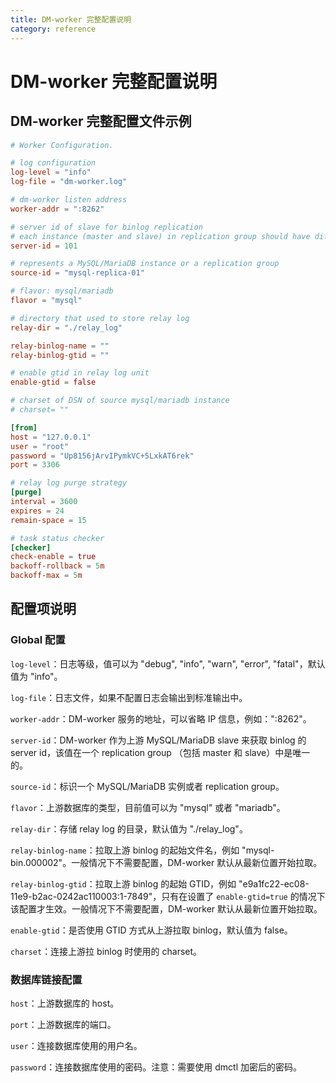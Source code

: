 ```yaml
---
title: DM-worker 完整配置说明
category: reference
---
```


# DM-worker 完整配置说明

## DM-worker 完整配置文件示例

```toml
# Worker Configuration.

# log configuration
log-level = "info"
log-file = "dm-worker.log"

# dm-worker listen address
worker-addr = ":8262"

# server id of slave for binlog replication
# each instance (master and slave) in replication group should have different server id
server-id = 101

# represents a MySQL/MariaDB instance or a replication group
source-id = "mysql-replica-01"

# flavor: mysql/mariadb
flavor = "mysql"

# directory that used to store relay log
relay-dir = "./relay_log"

relay-binlog-name = ""
relay-binlog-gtid = ""

# enable gtid in relay log unit
enable-gtid = false

# charset of DSN of source mysql/mariadb instance
# charset= ""

[from]
host = "127.0.0.1"
user = "root"
password = "Up8156jArvIPymkVC+5LxkAT6rek"
port = 3306

# relay log purge strategy
[purge]
interval = 3600
expires = 24
remain-space = 15

# task status checker
[checker]
check-enable = true
backoff-rollback = 5m
backoff-max = 5m
```

## 配置项说明

### Global 配置

`log-level`：日志等级，值可以为 "debug", "info", "warn", "error", "fatal"，默认值为 "info"。

`log-file`：日志文件，如果不配置日志会输出到标准输出中。

`worker-addr`：DM-worker 服务的地址，可以省略 IP 信息，例如：":8262"。

`server-id`：DM-worker 作为上游 MySQL/MariaDB slave 来获取 binlog 的 server id，该值在一个 replication group （包括 master 和 slave）中是唯一的。

`source-id`：标识一个 MySQL/MariaDB 实例或者 replication group。

`flavor`：上游数据库的类型，目前值可以为 "mysql" 或者 "mariadb"。

`relay-dir`：存储 relay log 的目录，默认值为 "./relay_log"。

`relay-binlog-name`：拉取上游 binlog 的起始文件名，例如 "mysql-bin.000002"。一般情况下不需要配置，DM-worker 默认从最新位置开始拉取。

`relay-binlog-gtid`：拉取上游 binlog 的起始 GTID，例如 "e9a1fc22-ec08-11e9-b2ac-0242ac110003:1-7849"，只有在设置了 `enable-gtid=true` 的情况下该配置才生效。一般情况下不需要配置，DM-worker 默认从最新位置开始拉取。

`enable-gtid`：是否使用 GTID 方式从上游拉取 binlog，默认值为 false。

`charset`：连接上游拉 binlog 时使用的 charset。

### 数据库链接配置

`host`：上游数据库的 host。

`port`：上游数据库的端口。

`user`：连接数据库使用的用户名。

`password`：连接数据库使用的密码。注意：需要使用 dmctl 加密后的密码。

## 